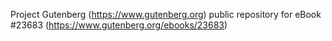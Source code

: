 Project Gutenberg (https://www.gutenberg.org) public repository for eBook #23683 (https://www.gutenberg.org/ebooks/23683)

